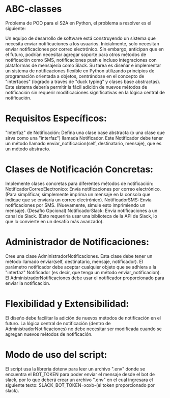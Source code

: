 # ABC-classes
Problema de POO para el S2A en Python, el problema a resolver es el siguiente:

Un equipo de desarrollo de software está construyendo un sistema que necesita enviar notificaciones a los usuarios. Inicialmente, solo necesitan enviar notificaciones por correo electrónico. Sin embargo, anticipan que en el futuro, podrían necesitar agregar soporte para otros métodos de notificación como SMS, notificaciones push e incluso integraciones con plataformas de mensajería como Slack.
Su tarea es diseñar e implementar un sistema de notificaciones flexible en Python utilizando principios de programación orientada a objetos, centrándose en el concepto de "interfaces" (logrado a través de "duck typing" y clases base abstractas). Este sistema debería permitir la fácil adición de nuevos métodos de notificación sin requerir modificaciones significativas en la lógica central de notificación.
# Requisitos Específicos:
"Interfaz" de Notificación:
Defina una clase base abstracta (o una clase que sirva como una "interfaz") llamada Notificador. Este Notificador debe tener un método llamado enviar_notificacion(self, destinatario, mensaje), que es un método abstracto. 
# Clases de Notificación Concretas:
Implemente clases concretas para diferentes métodos de notificación: NotificadorCorreoElectronico: Envía notificaciones por correo electrónico. (Para simplificar, simplemente imprima un mensaje en la consola que indique que se enviaría un correo electrónico). NotificadorSMS: Envía notificaciones por SMS. (Nuevamente, simule esto imprimiendo un mensaje). (Desafío Opcional) NotificadorSlack: Envía notificaciones a un canal de Slack. (Esto requeriría usar una biblioteca de la API de Slack, lo que lo convierte en un desafío más avanzado).
# Administrador de Notificaciones:
Cree una clase AdministradorNotificaciones. Esta clase debe tener un método llamado enviar(self, destinatario, mensaje, notificador). El parámetro notificador debe aceptar cualquier objeto que se adhiera a la "interfaz" Notificador (es decir, que tenga un método enviar_notificacion). El AdministradorNotificaciones debe usar el notificador proporcionado para enviar la notificación. 
# Flexibilidad y Extensibilidad:
El diseño debe facilitar la adición de nuevos métodos de notificación en el futuro. La lógica central de notificación (dentro de AdministradorNotificaciones) no debe necesitar ser modificada cuando se agregan nuevos métodos de notificación. 

# Modo de uso del script:
El script usa la libreria dotenv para leer un archivo ".env" donde se encuentra el BOT_TOKEN para poder enviar el mensaje desde el bot de slack, por lo que deberá crear un archivo ".env" en el cual ingresara el siguiente texto: SLACK_BOT_TOKEN=xoxb-(el token proporcionado por slack).
